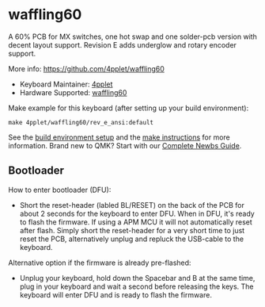 # waffling60

A 60% PCB for MX switches, one hot swap and one solder-pcb version with decent layout support. Revision E adds underglow and rotary encoder support.

More info: https://github.com/4pplet/waffling60

* Keyboard Maintainer: [4pplet](https://github.com/4pplet)
* Hardware Supported: [waffling60](https://github.com/4pplet/waffling60)

Make example for this keyboard (after setting up your build environment):

    make 4pplet/waffling60/rev_e_ansi:default

See the [build environment setup](https://docs.qmk.fm/#/getting_started_build_tools) and the [make instructions](https://docs.qmk.fm/#/getting_started_make_guide) for more information. Brand new to QMK? Start with our [Complete Newbs Guide](https://docs.qmk.fm/#/newbs).

## Bootloader

How to enter bootloader (DFU):
* Short the reset-header (labled BL/RESET) on the back of the PCB for about 2 seconds for the keyboard to enter DFU. When in DFU, it's ready to flash the firmware. If using a APM MCU it will not automatically reset after flash. Simply short the reset-header for a very short time to just reset the PCB, alternatively unplug and repluck the USB-cable to the keyboard.

Alternative option if the firmware is already pre-flashed:
* Unplug your keyboard, hold down the Spacebar and B at the same time, plug in your keyboard and wait a second before releasing the keys. The keyboard will enter DFU and is ready to flash the firmware.
